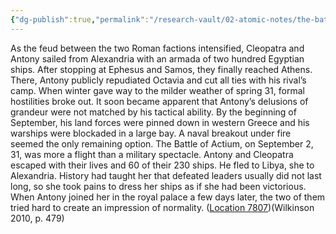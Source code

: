```yaml
---
{"dg-publish":true,"permalink":"/research-vault/02-atomic-notes/the-battle-of-actium/"}
---
```


As the feud between the two Roman factions intensified, Cleopatra and Antony sailed from Alexandria with an armada of two hundred Egyptian ships. After stopping at Ephesus and Samos, they finally reached Athens. There, Antony publicly repudiated Octavia and cut all ties with his rival’s camp. When winter gave way to the milder weather of spring 31, formal hostilities broke out. It soon became apparent that Antony’s delusions of grandeur were not matched by his tactical ability. By the beginning of September, his land forces were pinned down in western Greece and his warships were blockaded in a large bay. A naval breakout under fire seemed the only remaining option. The Battle of Actium, on September 2, 31, was more a flight than a military spectacle. Antony and Cleopatra escaped with their lives and 60 of their 230 ships. He fled to Libya, she to Alexandria. History had taught her that defeated leaders usually did not last long, so she took pains to dress her ships as if she had been victorious. When Antony joined her in the royal palace a few days later, the two of them tried hard to create an impression of normality. ([Location 7807](https://readwise.io/to_kindle?action=open&asin=B004FGMZAI&location=7807))(Wilkinson 2010, p. 479)
